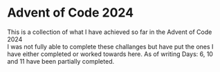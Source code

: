 # Advent of Code 2024  
This is a collection of what I have achieved so far in the Advent of Code 2024  
I was not fully able to complete these challanges but have put the ones I have either completed or worked towards here.
As of writing Days: 6, 10 and 11 have been partially completed.
